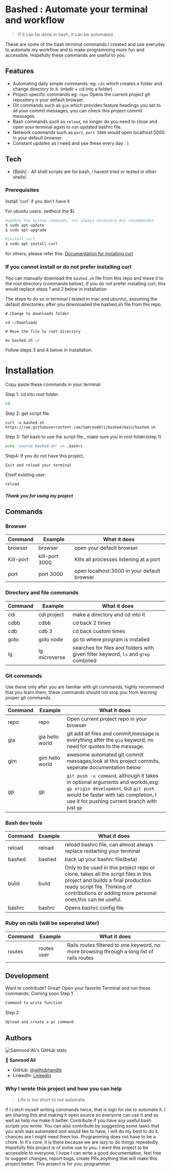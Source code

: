 # Bashed : Automate your terminal and workflow

> If it can be done in bash, it can be automated.

These are some of the bash terminal commands I created and use everyday to automate my workflow and to make programming more fun and accessible. Hopefully these commands are useful to you.
## Features

- Automating daily simple commands:
 eg: `cdi` which creates a folder and change directory to it. (mkdir + cd into a folder)
- Project specific commands
eg: `repo` Opens the current project git repository n your default browser.
- Git commands such as `gim` which provides feature headings you set to all your commit messages, you can check this project commit messages.
- Bash commands such as `reload`, no longer do you need to close and open your terminal again to run updated bashrc file.
- Network commands such as `port`, `port 5000` would open localhost:5000 in your default browser.
- Constant updates as I need and use these every day : )

## Tech
- [Bash] - All shell scripts are for bash, I havent tried or tested in other shells!

### Prerequisites

Install 'curl' if you don't have it


For ubuntu users:
(without the $)
```sh
#update the system commands, not always necessary but recommended
$ sudo apt update
$ sudo apt upgrade

#install curl
$ sudo apt install curl
```

for others, please refer this:
[Documentation for installing curl](https://help.ubidots.com/en/articles/2165289-learn-how-to-install-run-curl-on-windows-macosx-linux)


### If  you cannot install or do not prefer installing curl
You can manually download the `bashed.sh` file from this repo and move it to the root directory (commands below), if you do not prefer installing curl, this would replace steps 1 and 2 below in installation

The steps to do so in terminal ( tested in mac and ubuntu), assuming the default directories, after you downloaded the bashed.sh file from the repo.
```
# Change to downloads folder

cd ~/Downloads

# Move the file to root directory

mv bashed.sh ~/
```
Follow steps 3 and 4 below in installation.
# Installation
Copy paste these commands in your terminal

Step 1: cd into root folder.

```sh
cd
```
Step 2: get script file.

```
curl -o bashed.sh https://raw.githubusercontent.com/SamroodAli/bashed/main/bashed.sh
```


Step 3: Tell bash to use the script file., make sure you in root folder(step 1)

```sh
echo 'source bashed.sh' >> .bashrc
```
Step4:
If you do not have this project,

`Exit and reload your terminal`

Elseif existing user:
```sh
reload
```
##### Thank you for using my project
## Commands

### Browser
| Command |Example | What it does |
| ------ | ------ | ------ |
|browser | browser | open your default browser|
|Kill-port|kill-port 3000| Kills all processes listening at a port|
|port|port 3000| open localhost:3000 in your default browser|


### Directory and file commands
| Command |Example | What it does |
| ------ | ------ | ------ |
|cdi|cdi project|make a directory and cd into it|
|cdbb|cdbb|cd back 2 times|
|cdb|cdb 3|cd back custom times|
|goto|goto node|go to where program is installed|
|lg|lg microverse|searches for files and folders with given filter keyword, `ls` and `grep` combined|

### Git commands
Use these only after you are familiar with git commands, highly recommend that you learn them, these commands should not stop you from learning proper git commands.

| Command |Example | What it does |
| ------ | ------ | ------ |
|repo|repo|Open current project repo in your browser|
|gia|gia hello world|git add all files and commit,message is everything after the `gia` keyword, no need for quotes to the message. |
|gim|gim hello world|awesome automated git commit messages,look at this project commits, seperate documentation below |
|gp|gp|`git push -u command`, although it takes in optional arguments and workds,exg: `gp origin development`, but `git push` would be faster with tab completion, I use it for pushing current branch with just `gp`|


### Bash dev tools
| Command |Example | What it does |
| ------ | ------ | ------ |
|reload|reload|reload bashrc file, can almost always replace restarting your terminal|
|bashed|bashed|back up your bashrc file(beta)|
|build|build|Only to be used in this project repo or clone, takes all the script files in this project and builds a final production ready script file. Thinking of contributions or adding more personal ones,this can be useful.
|bashrc|bashrc|Opens bashrc config file|
### Ruby on rails (will be seperated later)
| Command |Example | What it does |
| ------ | ------ | ------ |
|routes|routes user|Rails routes filtered to one keyword, no more browsing through a long list of rails routes|
## Development
Want to contribute? Great!
Open your favorite Terminal and run these commands.
Coming soon
Step 1
```sh
Command to write function
```
Step 2
```sh
Upload and create a pr command
```

## Authors

![Samrood Ali's GitHub stats](https://github-readme-stats.vercel.app/api?username=SamroodAli&count_private=true&theme=dark&show_icons=true)

👤 **Samrood Ali**
- GitHub: [@githubhandle](https://github.com/SamroodAli)
- LinkedIn: [LinkedIn](https://www.linkedin.com/in/samrood-ali/)

### Why I wrote this project and how you can help
> Life is too short to not automate.

If I catch myself writing commands twice, that is sign for me to automate it.
I am sharing this and making it open source so everyone can use it and as well as help me make it better.
Contribute if you have any useful bash scripts you wrote. 
You can also contribute by suggesting some tasks that you wish was automated and would like to have, I will do my best to do it, chances are I might need them too.
Programming does not have to be a chore. In it's core, it is there because we are lazy to do things repeatedly. Hopefully this project is of some use to you.
I want this project to be accessible to everyone, I hope I can write a good documentation, feel free to suggest changes, report bugs, create PRs,anything that will make this project better. 
This project is for you, programmer.
